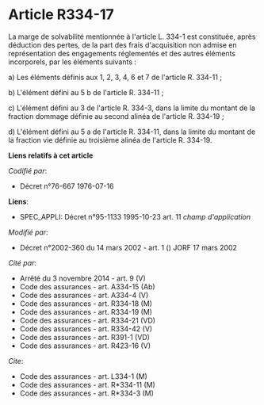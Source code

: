 # Article R334-17

La marge de solvabilité mentionnée à l'article L. 334-1 est constituée, après déduction des pertes, de la part des frais
d'acquisition non admise en représentation des engagements réglementés et des autres éléments incorporels, par les éléments
suivants :

a) Les éléments définis aux 1, 2, 3, 4, 6 et 7 de l'article R. 334-11 ;

b) L'élément défini au 5 b de l'article R. 334-11 ;

c) L'élément défini au 3 de l'article R. 334-3, dans la limite du montant de la fraction dommage définie au second alinéa de
l'article R. 334-19 ;

d) L'élément défini au 5 a de l'article R. 334-11, dans la limite du montant de la fraction vie définie au troisième alinéa
de l'article R. 334-19.

**Liens relatifs à cet article**

_Codifié par_:

  - Décret n°76-667 1976-07-16

**Liens**:

  - SPEC_APPLI: Décret n°95-1133 1995-10-23 art. 11 *champ d'application*

_Modifié par_:

  - Décret n°2002-360 du 14 mars 2002 - art. 1 () JORF 17 mars 2002

_Cité par_:

  - Arrêté du 3 novembre 2014 - art. 9 (V)
  - Code des assurances - art. A334-15 (Ab)
  - Code des assurances - art. A334-4 (V)
  - Code des assurances - art. R334-18 (M)
  - Code des assurances - art. R334-19 (M)
  - Code des assurances - art. R334-21 (VD)
  - Code des assurances - art. R334-42 (V)
  - Code des assurances - art. R391-1 (VD)
  - Code des assurances - art. R423-16 (V)

_Cite_:

  - Code des assurances - art. L334-1 (M)
  - Code des assurances - art. R*334-11 (M)
  - Code des assurances - art. R*334-3 (M)
